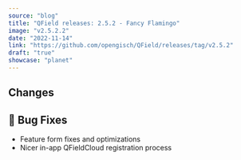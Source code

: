 ```yaml
---
source: "blog"
title: "QField releases: 2.5.2 - Fancy Flamingo"
image: "v2.5.2.2"
date: "2022-11-14"
link: "https://github.com/opengisch/QField/releases/tag/v2.5.2"
draft: "true"
showcase: "planet"
---
```


<h2>Changes</h2>
<h2><g-emoji class="g-emoji" alias="bug" fallback-src="https://github.githubassets.com/images/icons/emoji/unicode/1f41b.png">🐛</g-emoji> Bug Fixes</h2>
<ul>
<li>Feature form fixes and optimizations</li>
<li>Nicer in-app QFieldCloud registration process</li>
</ul>
